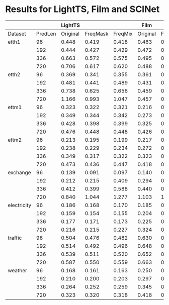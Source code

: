 # Results for LightTS, Film and SCINet

|             |         | LightTS  |          |         | Film     |          |         | SCINet   |          |         |
|-------------|---------|----------|----------|---------|----------|----------|---------|----------|----------|---------|
| Dataset     | PredLen | Original | FreqMask | FreqMix | Original | FreqMask | FreqMix | Original | FreqMask | FreqMix |
| etth1       |      96 |    0.448 |    0.419 |   0.418 |    0.463 |    0.451 |   0.453 |    0.399 |    0.393 |   0.387 |
|             |     192 |    0.444 |    0.427 |   0.429 |    0.472 |    0.465 |   0.459 |    0.423 |    0.419 |   0.420 |
|             |     336 |    0.663 |    0.572 |   0.575 |    0.495 |    0.492 |   0.485 |    0.429 |    0.393 |   0.387 |
|             |     720 |    0.706 |    0.617 |   0.620 |    0.488 |    0.484 |   0.495 |    0.482 |    0.479 |   0.485 |
| etth2       |      96 |    0.369 |    0.341 |   0.355 |    0.361 |    0.349 |   0.354 |    0.312 |    0.298 |   0.291 |
|             |     192 |    0.481 |    0.441 |   0.489 |    0.431 |    0.420 |   0.428 |    0.383 |    0.353 |   0.358 |
|             |     336 |    0.738 |    0.625 |   0.656 |    0.459 |    0.448 |   0.455 |    0.379 |    0.298 |   0.291 |
|             |     720 |    1.166 |    0.993 |   1.047 |    0.457 |    0.443 |   0.455 |    0.423 |    0.405 |   0.404 |
| ettm1       |      96 |    0.323 |    0.322 |   0.321 |    0.216 |    0.212 |   0.212 |    0.170 |    0.167 |   0.166 |
|             |     192 |    0.349 |    0.344 |   0.342 |    0.273 |    0.270 |   0.270 |    0.234 |    0.232 |   0.233 |
|             |     336 |    0.428 |    0.398 |   0.399 |    0.325 |    0.317 |   0.318 |    0.173 |    0.167 |   0.166 |
|             |     720 |    0.476 |    0.448 |   0.448 |    0.426 |    0.414 |   0.414 |    0.392 |    0.385 |   0.376 |
| ettm2       |      96 |    0.213 |    0.195 |   0.199 |    0.217 |    0.210 |   0.212 |    0.173 |    0.167 |   0.167 |
|             |     192 |    0.238 |    0.229 |   0.234 |    0.272 |    0.268 |   0.271 |    0.235 |    0.232 |   0.229 |
|             |     336 |    0.349 |    0.317 |   0.322 |    0.323 |    0.316 |   0.318 |    0.171 |    0.165 |   0.167 |
|             |     720 |    0.473 |    0.436 |   0.447 |    0.418 |    0.413 |   0.416 |    0.390 |    0.388 |   0.376 |
| exchange    |      96 |    0.139 |    0.091 |   0.097 |    0.140 |    0.139 |   0.140 |          |          |         |
|             |     192 |    0.212 |    0.215 |   0.409 |    0.294 |    0.288 |   0.293 |          |          |         |
|             |     336 |    0.412 |    0.399 |   0.588 |    0.440 |    0.436 |   0.439 |          |          |         |
|             |     720 |    0.840 |    1.044 |   1.277 |    1.103 |    1.091 |   1.108 |          |          |         |
| electricity |      96 |    0.186 |    0.168 |   0.170 |    0.185 |    0.185 |   0.184 |          |          |         |
|             |     192 |    0.159 |    0.154 |   0.155 |    0.204 |    0.208 |   0.204 |          |          |         |
|             |     336 |    0.177 |    0.171 |   0.173 |    0.225 |    0.223 |   0.225 |          |          |         |
|             |     720 |    0.216 |    0.215 |   0.227 |    0.324 |    0.304 |   0.295 |          |          |         |
| traffic     |      96 |    0.504 |    0.476 |   0.482 |    0.630 |    0.627 |   0.621 |          |          |         |
|             |     192 |    0.514 |    0.492 |   0.496 |    0.648 |    0.647 |   0.639 |          |          |         |
|             |     336 |    0.539 |    0.511 |   0.520 |    0.652 |    0.655 |   0.655 |          |          |         |
|             |     720 |    0.587 |    0.550 |   0.559 |    0.663 |    0.666 |   0.667 |          |          |         |
| weather     |      96 |    0.168 |    0.161 |   0.163 |    0.250 |    0.218 |   0.245 |          |          |         |
|             |     192 |    0.210 |    0.200 |   0.203 |    0.297 |    0.277 |   0.296 |          |          |         |
|             |     336 |    0.264 |    0.252 |   0.259 |    0.345 |    0.323 |   0.350 |          |          |         |
|             |     720 |    0.323 |    0.320 |   0.318 |    0.418 |    0.387 |   0.390 |          |          |         |
